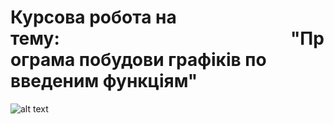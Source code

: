 # Курсова робота на тему:⠀⠀⠀⠀⠀⠀⠀⠀⠀⠀⠀⠀⠀⠀⠀⠀⠀⠀"Програма побудови графіків по введеним функціям"
![alt text](https://i.imgur.com/sjJhSnW.png)